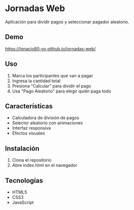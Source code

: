 # Jornadas Web

Aplicación para dividir pagos y seleccionar pagador aleatorio.

## Demo
https://Ignacio80-py.github.io/jornadas-web/

## Uso
1. Marca los participantes que van a pagar
2. Ingresa la cantidad total
3. Presiona "Calcular" para dividir el pago
4. Usa "Pago Aleatorio" para elegir quién paga todo

## Características
- Calculadora de división de pagos
- Selector aleatorio con animaciones
- Interfaz responsiva
- Efectos visuales

## Instalación
1. Clona el repositorio
2. Abre index.html en el navegador

## Tecnologías
- HTML5
- CSS3
- JavaScript
